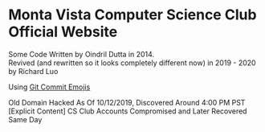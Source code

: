 Monta Vista Computer Science Club Official Website
=========================
Some Code Written by Oindril Dutta in 2014.<br>
Revived (and rewritten so it looks completely different now) in 2019 - 2020 by Richard Luo

Using [Git Commit Emojis](https://gist.github.com/parmentf/035de27d6ed1dce0b36a)

Old Domain Hacked As Of 10/12/2019, Discovered Around 4:00 PM PST [Explicit Content]
CS Club Accounts Compromised and Later Recovered Same Day
